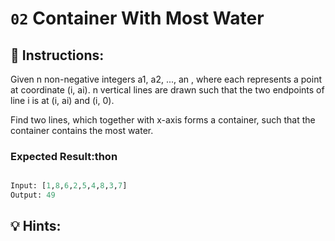 # **``02`` Container With Most Water**


## :pencil: Instructions:
Given n non-negative integers a1, a2, ..., an , where each represents a point at coordinate (i, ai).
n vertical lines are drawn such that the two endpoints of line i is at (i, ai) and (i, 0).


Find two lines, which together with x-axis forms a container, such that the container contains the most water.



 ### Expected Result:thon
```py    

Input: [1,8,6,2,5,4,8,3,7]
Output: 49
```
## :bulb: Hints: